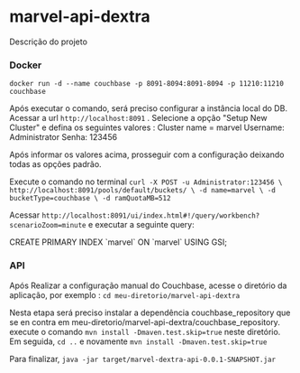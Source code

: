 # marvel-api-dextra
Descrição do projeto

### Docker
`docker run -d --name couchbase -p 8091-8094:8091-8094 -p 11210:11210 couchbase`

Após executar o comando, será preciso configurar a instância local do DB. Acessar a url `http://localhost:8091` .
Selecione a opção "Setup New Cluster" e defina os seguintes valores :
Cluster name = marvel
Username: Administrator
Senha: 123456

Após informar os valores acima, prosseguir com a configuração deixando todas as opções padrão.

Execute o comando no terminal `curl -X POST -u Administrator:123456 \
            http://localhost:8091/pools/default/buckets/ \
            -d name=marvel \
            -d bucketType=couchbase \
            -d ramQuotaMB=512`

Acessar `http://localhost:8091/ui/index.html#!/query/workbench?scenarioZoom=minute` 
e executar a seguinte query: 

CREATE PRIMARY INDEX \`marvel\`  ON \`marvel\` USING GSI;

### API
Após Realizar a configuração manual do Couchbase, acesse o diretório da aplicação, por exemplo : `cd meu-diretorio/marvel-api-dextra`

Nesta etapa será preciso instalar a dependência couchbase_repository que se en contra em meu-diretorio/marvel-api-dextra/couchbase_repository.
execute o comando `mvn install -Dmaven.test.skip=true` neste diretório. Em seguida, `cd ..` e novamente `mvn install -Dmaven.test.skip=true`

Para finalizar, `java -jar target/marvel-dextra-api-0.0.1-SNAPSHOT.jar`




